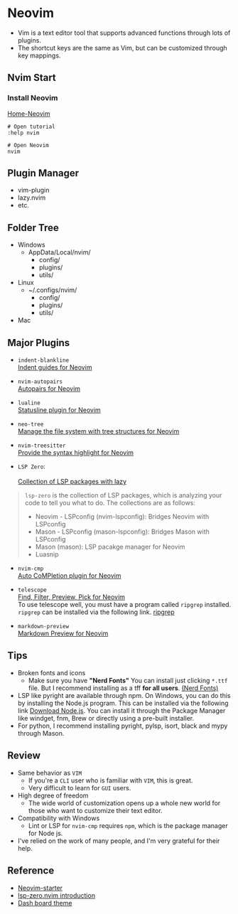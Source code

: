 # Neovim
- Vim is a text editor tool that supports advanced functions through lots of plugins.
- The shortcut keys are the same as Vim, but can be customized through key mappings.

## Nvim Start
### Install Neovim
[Home-Neovim](https://neovim.io/)


```
# Open tutorial
:help nvim

# Open Neovim
nvim
```

## Plugin Manager
- vim-plugin
- lazy.nvim
- etc.

## Folder Tree
- Windows
    - AppData/Local/nvim/
        - config/
        - plugins/
        - utils/
- Linux
    - ~/.configs/nvim/
        - config/
        - plugins/
        - utils/
- Mac

## Major Plugins
- `indent-blankline`
    </br>[Indent guides for Neovim](https://github.com/lukas-reineke/indent-blankline.nvim)

- `nvim-autopairs`
    </br>[Autopairs for Neovim](https://github.com/windwp/nvim-autopairs)

- `lualine`
    </br>[Statusline plugin for Neovim](https://github.com/nvim-lualine/lualine.nvim)

- `neo-tree`
    </br>[Manage the file system with tree structures for Neovim](https://github.com/nvim-neo-tree/neo-tree.nvim)

- `nvim-treesitter`
    </br>[Provide the syntax highlight for Neovim](https://github.com/nvim-treesitter/nvim-treesitter)

- `LSP Zero`:   
    </br>[Collection of LSP packages with lazy](https://github.com/VonHeikemen/lsp-zero.nvim/blob/v3.x/doc/md/guides/lazy-loading-with-lazy-nvim.md)
> `lsp-zero` is the collection of LSP packages, which is analyzing your code to tell you what to do.
> The collections are as follows:
>    - Neovim - LSPconfig (nvim-lspconfig): Bridges Neovim with LSPconfig  
>    - Mason - LSPconfig (mason-lspconfig): Bridges Mason with LSPconfig
>    - Mason (mason): LSP pacakge manager for Neovim 
>    - Luasnip

- `nvim-cmp`
    </br>[Auto CoMPletion plugin for Neovim](https://github.com/hrsh7th/nvim-cmp)

- `telescope`
    </br>[Find, Filter, Preview, Pick for Neovim](https://github.com/nvim-telescope/telescope.nvim)
    </br> To use telescope well, you must have a program called `ripgrep` installed. `ripgrep` can be installed via the following link.
    [ripgrep](https://github.com/BurntSushi/ripgrep?tab=readme-ov-file#installation)

- `markdown-preview`
    </br>[Markdown Preview for Neovim](https://github.com/iamcco/markdown-preview.nvim)


## Tips
- Broken fonts and icons
    - Make sure you have **"Nerd Fonts"**
    You can install just clicking `*.ttf` file.
    But I recommend installing as a tff **for all users**. [(Nerd Fonts)](https://www.nerdfonts.com/)
- LSP like pyright are available through npm. On Windows, you can do this by installing the Node.js program. This can be installed via the following link
    [Download Node.js](https://nodejs.org/en/download/prebuilt-installer). You can install it through the Package Manager like windget, fnm, Brew or directly using a pre-built installer.
- For python, I recommend installing pyright, pylsp, isort, black and mypy through Mason.

## Review
- Same behavior as `VIM`
    - If you're a `CLI` user who is familiar with `VIM`, this is great.
    - Very difficult to learn for `GUI` users.
- High degree of freedom
    - The wide world of customization opens up a whole new world for those who want to customize their text editor.
- Compatibility with Windows
    - Lint or LSP for `nvim-cmp` requires `npm`, which is the package manager for Node js.
- I've relied on the work of many people, and I'm very grateful for their help.

## Reference
- [Neovim-starter](https://github.com/moong00n/neovim-starter)
- [lsp-zero.nvim introduction](https://lsp-zero.netlify.app/v3.x/introduction.html)
- [Dash board theme](https://github.com/goolord/alpha-nvim/discussions/16#discussioncomment-8419966)
